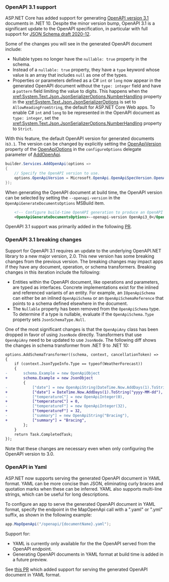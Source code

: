 ### OpenAPI 3.1 support

ASP.NET Core has added support for generating [OpenAPI version 3.1] documents in .NET 10.
Despite the minor version bump, OpenAPI 3.1 is a significant update to the OpenAPI specification,
in particular with full support for [JSON Schema draft 2020-12].

[OpenAPI version 3.1]: https://spec.openapis.org/oas/v3.1.1.html
[JSON Schema draft 2020-12]: https://json-schema.org/specification-links#2020-12

Some of the changes you will see in the generated OpenAPI document include:

* Nullable types no longer have the `nullable: true` property in the schema.
* Instead of a `nullable: true` property, they have a `type` keyword whose value is an array that includes `null` as one of the types.
* Properties or parameters defined as a C# `int` or `long` now appear in the generated OpenAPI document without the `type: integer` field
and have a `pattern` field limiting the value to digits.
This happens when the <xref:System.Text.Json.JsonSerializerOptions.NumberHandling> property in the <xref:System.Text.Json.JsonSerializerOptions> is set to `AllowReadingFromString`, the default for ASP.NET Core Web apps. To enable C# `int` and `long` to be represented in the OpenAPI document as `type: integer`, set the <xref:System.Text.Json.JsonSerializerOptions.NumberHandling> property to `Strict`.

With this feature, the default OpenAPI version for generated documents is`3.1`. The version can be changed by explicitly setting the [OpenApiVersion](/dotnet/api/microsoft.aspnetcore.openapi.openapioptions.openapiversion) property of the [OpenApiOptions](/dotnet/api/microsoft.aspnetcore.openapi.openapioptions) in the `configureOptions` delegate parameter of [AddOpenApi](/dotnet/api/microsoft.extensions.dependencyinjection.openapiservicecollectionextensions.addopenapi).

```csharp
builder.Services.AddOpenApi(options =>
{
    // Specify the OpenAPI version to use.
    options.OpenApiVersion = Microsoft.OpenApi.OpenApiSpecVersion.OpenApi3_0;
});
```

When generating the OpenAPI document at build time, the OpenAPI version can be selected by setting the `--openapi-version` in the `OpenApiGenerateDocumentsOptions` MSBuild item.

```xml
    <!-- Configure build-time OpenAPI generation to produce an OpenAPI 3.0 document. -->
    <OpenApiGenerateDocumentsOptions>--openapi-version OpenApi3_0</OpenApiGenerateDocumentsOptions>
```

OpenAPI 3.1 support was primarily added in the following [PR](https://github.com/dotnet/aspnetcore/pull/59480).

### OpenAPI 3.1 breaking changes

Support for OpenAPI 3.1 requires an update to the underlying OpenAPI.NET library to a new major version, 2.0. This new version has some breaking changes from the previous version. The breaking changes may impact apps if they have any document, operation, or schema transformers.
Breaking changes in this iteration include the following:

* Entities within the OpenAPI document, like operations and parameters, are typed as interfaces. Concrete implementations exist for the inlined and referenced variants of an entity. For example, an `IOpenApiSchema` can either be an inlined `OpenApiSchema` or an `OpenApiSchemaReference` that points to a schema defined elsewhere in the document.
* The `Nullable` property has been removed from the `OpenApiSchema` type. To determine if a type is nullable, evaluate if the `OpenApiSchema.Type` property sets `JsonSchemaType.Null`.

One of the most significant changes is that the `OpenApiAny` class has been dropped in favor of using `JsonNode` directly. Transformers that use `OpenApiAny` need to be updated to use `JsonNode`. The following diff shows the changes in schema transformer from .NET 9 to .NET 10: 

```diff
options.AddSchemaTransformer((schema, context, cancellationToken) =>
{
    if (context.JsonTypeInfo.Type == typeof(WeatherForecast))
    {
-       schema.Example = new OpenApiObject
+       schema.Example = new JsonObject
        {
-           ["date"] = new OpenApiString(DateTime.Now.AddDays(1).ToString("yyyy-MM-dd")),
+           ["date"] = DateTime.Now.AddDays(1).ToString("yyyy-MM-dd"),
-           ["temperatureC"] = new OpenApiInteger(0),
+           ["temperatureC"] = 0,
-           ["temperatureF"] = new OpenApiInteger(32),
+           ["temperatureF"] = 32,
-           ["summary"] = new OpenApiString("Bracing"),
+           ["summary"] = "Bracing",
        };
    }
    return Task.CompletedTask;
});
```

Note that these changes are necessary even when only configuring the OpenAPI version to 3.0.

### OpenAPI in Yaml

ASP.NET now supports serving the generated OpenAPI document in YAML format. YAML can be more concise than JSON, eliminating curly braces and quotation marks when these can be inferred. YAML also supports multi-line strings, which can be useful for long descriptions.

To configure an app to serve the generated OpenAPI document in YAML format, specify the endpoint in the MapOpenApi call with a ".yaml" or ".yml" suffix, as shown in the following example:

```csharp
app.MapOpenApi("/openapi/{documentName}.yaml");
```

Support for:

* YAML is currently only available for the the OpenAPI served from the OpenAPI endpoint.
* Generating OpenAPI documents in YAML format at build time is added in a future preview.

See [this PR](https://github.com/dotnet/aspnetcore/pull/58616) which added support for serving the generated OpenAPI document in YAML format.
